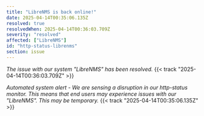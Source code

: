 ```yaml
---
title: "LibreNMS is back online!"
date: 2025-04-14T00:35:06.135Z
resolved: true
resolvedWhen: 2025-04-14T00:36:03.709Z
severity: "resolved"
affected: ["LibreNMS"]
id: "http-status-librenms"
section: issue
---
```


*The issue with our system "LibreNMS" has been resolved.* {{< track "2025-04-14T00:36:03.709Z" >}}

**Automated system alert* - We are sensing a disruption in our http-status monitor. This means that end users may experience issues with our "LibreNMS". This may be temporary.* {{< track "2025-04-14T00:35:06.135Z" >}}
